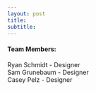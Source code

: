 ```yaml
---
layout: post
title: 
subtitle: 
---
```


#### Team Members:
Ryan Schmidt - Designer  
Sam Grunebaum - Designer  
Casey Pelz - Designer
